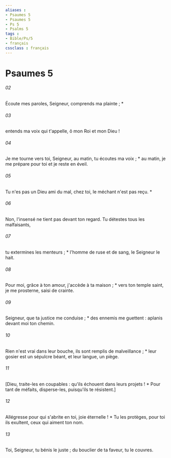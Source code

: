 ```yaml
---
aliases : 
- Psaumes 5
- Psaumes 5
- Ps 5
- Psalms 5
tags : 
- Bible/Ps/5
- français
cssclass : français
---
```


# Psaumes 5

###### 02
Écoute mes paroles, Seigneur, comprends ma plainte ; *
###### 03
entends ma voix qui t'appelle, ô mon Roi et mon Dieu !
###### 04
Je me tourne vers toi, Seigneur, au matin, tu écoutes ma voix ; * au matin, je me prépare pour toi et je reste en éveil.
###### 05
Tu n'es pas un Dieu ami du mal, chez toi, le méchant n'est pas reçu. *
###### 06
Non, l'insensé ne tient pas devant ton regard. Tu détestes tous les malfaisants,
###### 07
tu extermines les menteurs ; * l'homme de ruse et de sang, le Seigneur le hait.
###### 08
Pour moi, grâce à ton amour, j'accède à ta maison ; * vers ton temple saint, je me prosterne, saisi de crainte.
###### 09
Seigneur, que ta justice me conduise ; * des ennemis me guettent : aplanis devant moi ton chemin.
###### 10
Rien n'est vrai dans leur bouche, ils sont remplis de malveillance ; * leur gosier est un sépulcre béant, et leur langue, un piège.
###### 11
[Dieu, traite-les en coupables : qu'ils échouent dans leurs projets ! * Pour tant de méfaits, disperse-les, puisqu'ils te résistent.]
###### 12
Allégresse pour qui s'abrite en toi, joie éternelle ! * Tu les protèges, pour toi ils exultent, ceux qui aiment ton nom.
###### 13
Toi, Seigneur, tu bénis le juste ; du bouclier de ta faveur, tu le couvres.
